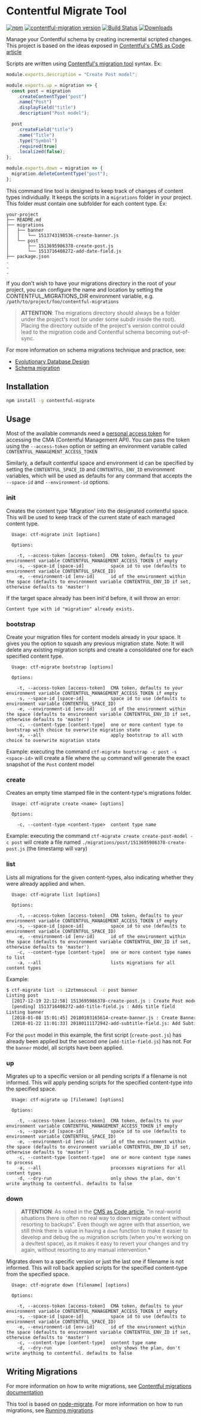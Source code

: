 # Contentful Migrate Tool

[![npm](https://img.shields.io/npm/v/contentful-migrate.svg)](https://www.npmjs.com/package/contentful-migrate)
[![contentful-migration version](https://img.shields.io/npm/dependency-version/contentful-migrate/contentful-migration)](https://www.npmjs.com/package/contentful-migration)
[![Build Status](https://github.com/deluan/contentful-migrate/workflows/CI/badge.svg)](https://github.com/deluan/contentful-migrate/actions)
[![Downloads](https://img.shields.io/npm/dm/contentful-migrate)](https://www.npmjs.com/package/contentful-migrate)

Manage your Contentful schema by creating incremental scripted changes. This project is based on the ideas exposed
in [Contentful's CMS as Code article](https://www.contentful.com/r/knowledgebase/cms-as-code/)

Scripts are written using [Contentful's migration tool](https://github.com/contentful/contentful-migration) syntax. Ex:

```javascript
module.exports.description = "Create Post model";

module.exports.up = migration => {
  const post = migration
    .createContentType("post")
    .name("Post")
    .displayField("title")
    .description("Post model");

  post
    .createField("title")
    .name("Title")
    .type("Symbol")
    .required(true)
    .localized(false);
};

module.exports.down = migration => {
  migration.deleteContentType("post");
};
```

This command line tool is designed to keep track of changes of content types individually. It keeps the
scripts in a `migrations` folder in your project. This folder must contain one subfolder for each
content type. Ex:

```
your-project
├── README.md
├── migrations
│   ├── banner
│   │   └── 1513743198536-create-banner.js
│   └── post
│       ├── 1513695986378-create-post.js
│       └── 1513716408272-add-date-field.js
├── package.json
.
.
.

```

If you don't wish to have your migrations directory in the root of your project, you can configure the name and location by setting the CONTENTFUL_MIGRATIONS_DIR environment variable, e.g. `/path/to/project/foo/contentful-migrations`

> **ATTENTION**: The migrations directory should always be a folder under the project's root (or under some subdir inside the root). Placing the directory outside of the project's version control could lead to the migration code and Contentful schema becoming out-of-sync.

For more information on schema migrations technique and practice, see:

- [Evolutionary Database Design](https://martinfowler.com/articles/evodb.html)
- [Schema migration](https://en.wikipedia.org/wiki/Schema_migration)

## Installation

```sh
npm install -g contentful-migrate
```

## Usage

Most of the available commands need a
[personal access token](https://www.contentful.com/developers/docs/references/authentication/)
for accessing the CMA (Contentful Management API). You can pass the token using the `--access-token`
option or setting an environment variable called `CONTENTFUL_MANAGEMENT_ACCESS_TOKEN`

Similarly, a default contentful space and environment id can be specified by setting the `CONTENTFUL_SPACE_ID`
and `CONTENTFUL_ENV_ID` environment variables, which will be used as defaults for any command that accepts
the `--space-id` and `--environment-id` options.

### init

Creates the content type 'Migration' into the designated contentful space. This will be
used to keep track of the current state of each managed content type.

```
  Usage: ctf-migrate init [options]

  Options:

    -t, --access-token [access-token]  CMA token, defaults to your environment variable CONTENTFUL_MANAGEMENT_ACCESS_TOKEN if empty
    -s, --space-id [space-id]          space id to use (defaults to environment variable CONTENTFUL_SPACE_ID)
    -e, --environment-id [env-id]      id of the environment within the space (defaults to environment variable CONTENTFUL_ENV_ID if set, otherwise defaults to 'master')
```

If the target space already has been init'd before, it will throw an error:

`Content type with id "migration" already exists.`

### bootstrap

Create your migration files for content models already in your space. It gives you the option to squash any previous migration state.
Note: It will delete any existing migration scripts and create a consolidated one for each specified content type.

```
  Usage: ctf-migrate bootstrap [options]

  Options:

    -t, --access-token [access-token]  CMA token, defaults to your environment variable CONTENTFUL_MANAGEMENT_ACCESS_TOKEN if empty
    -s, --space-id [space-id]          space id to use (defaults to environment variable CONTENTFUL_SPACE_ID)
    -e, --environment-id [env-id]      id of the environment within the space (defaults to environment variable CONTENTFUL_ENV_ID if set, otherwise defaults to 'master')
    -c, --content-type [content-type]  one or more content type to bootstrap with choice to overwrite migration state
    -a, --all                          apply bootstrap to all with choice to overwrite migration state
```

Example: executing the command `ctf-migrate bootstrap -c post -s <space-id>` will create a file where the `up` command will generate the exact snapshot of the `Post` content model

### create

Creates an empty time stamped file in the content-type's migrations folder.

```
  Usage: ctf-migrate create <name> [options]

  Options:

    -c, --content-type <content-type>  content type name
```

Example: executing the command `ctf-migrate create create-post-model -c post` will create
a file named `./migrations/post/1513695986378-create-post.js` (the timestamp will vary)

### list

Lists all migrations for the given content-types, also indicating whether they were already
applied and when.

```
  Usage: ctf-migrate list [options]

  Options:

    -t, --access-token [access-token]  CMA token, defaults to your environment variable CONTENTFUL_MANAGEMENT_ACCESS_TOKEN if empty
    -s, --space-id [space-id]          space id to use (defaults to environment variable CONTENTFUL_SPACE_ID)
    -e, --environment-id [env-id]      id of the environment within the space (defaults to environment variable CONTENTFUL_ENV_ID if set, otherwise defaults to 'master')
    -c, --content-type [content-type]  one or more content type names to list
    -a, --all                          lists migrations for all content types
```

Example:

```bash
$ ctf-migrate list -s i2ztmmsocxul -c post banner
Listing post
  [2017-12-19 22:12:58] 1513695986378-create-post.js : Create Post model
  [pending] 1513716408272-add-title-field.js : Adds title field
Listing banner
  [2018-01-08 15:01:45] 20180103165614-create-banner.js : Create Banner model
  [2018-01-22 11:01:33] 20180111172942-add-subtitle-field.js: Add Subtitle field
```

For the `post` model in this example, the first script (`create-post.js`) has already been applied but the
second one (`add-title-field.js`) has not. For the `banner` model, all scripts have been applied.

### up

Migrates up to a specific version or all pending scripts if a filename is not informed. This will apply pending scripts for
the specified content-type into the specified space.

```
  Usage: ctf-migrate up [filename] [options]

  Options:

    -t, --access-token [access-token]  CMA token, defaults to your environment variable CONTENTFUL_MANAGEMENT_ACCESS_TOKEN if empty
    -s, --space-id [space-id]          space id to use (defaults to environment variable CONTENTFUL_SPACE_ID)
    -e, --environment-id [env-id]      id of the environment within the space (defaults to environment variable CONTENTFUL_ENV_ID if set, otherwise defaults to 'master')
    -c, --content-type [content-type]  one or more content type names to process
    -a, --all                          processes migrations for all content types
    -d, --dry-run                      only shows the plan, don't write anything to contentful. defaults to false
```

### down

> **ATTENTION**: As noted in the [CMS as Code article](https://www.contentful.com/r/knowledgebase/cms-as-code/#how-to-get-started),
"in real-world situations there is often no real way to down migrate content without resorting to backups". Even though
we agree with that assertion, we still think there is value in having a `down` function to make it easier to develop
and debug the `up` migration scripts (when you're working on a dev/test space), as it makes it easy to revert your
changes and try again, without resorting to any manual intervention.\*

Migrates down to a specific version or just the last one if filename is not informed. This will roll back applied scripts
for the specified content-type from the specified space.

```
  Usage: ctf-migrate down [filename] [options]

  Options:

    -t, --access-token [access-token]  CMA token, defaults to your environment variable CONTENTFUL_MANAGEMENT_ACCESS_TOKEN if empty
    -s, --space-id [space-id]          space id to use (defaults to environment variable CONTENTFUL_SPACE_ID)
    -e, --environment-id [env-id]      id of the environment within the space (defaults to environment variable CONTENTFUL_ENV_ID if set, otherwise defaults to 'master')
    -c, --content-type [content-type]  content type name
    -d, --dry-run                      only shows the plan, don't write anything to contentful. defaults to false
```

## Writing Migrations

For more information on how to write migrations, see
[Contentful migrations documentation](https://github.com/contentful/contentful-migration#documentation--references)

This tool is based on [node-migrate](https://github.com/tj/node-migrate). For more
information on how to run migrations, see [Running migrations](https://github.com/tj/node-migrate#running-migrations)
